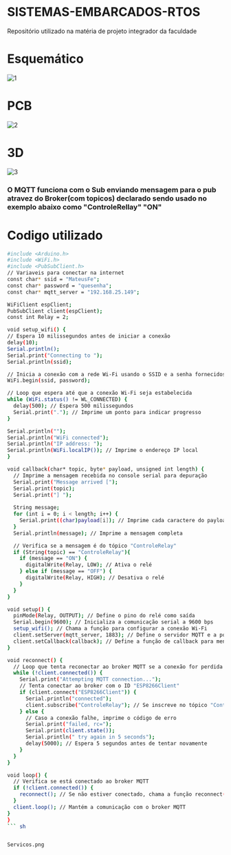 # SISTEMAS-EMBARCADOS-RTOS
Repositório utilizado na matéria de projeto integrador da faculdade

# Esquemático

![1](https://github.com/Mateuspv/SISTEMAS-EMBARCADOS-RTOS/assets/76630728/d1d18b0c-d67c-40f5-8560-1b13eb57e03a)

# PCB

![2](https://github.com/Mateuspv/SISTEMAS-EMBARCADOS-RTOS/assets/76630728/567c2706-d03e-4d94-b293-703927d153c1)

# 3D
![3](https://github.com/Mateuspv/SISTEMAS-EMBARCADOS-RTOS/assets/76630728/cb049af1-bdd0-45f7-8add-ae8082eaf8d0)


### O MQTT funciona com o Sub enviando mensagem para o pub atravez do Broker(com topicos) declarado sendo usado no exemplo abaixo como "ControleRellay" "ON"

# Codigo utilizado

``` sh
#include <Arduino.h>
#include <WiFi.h>
#include <PubSubClient.h>
// Variaveis para conectar na internet
const char* ssid = "MateusFe";
const char* password = "quesenha";
const char* mqtt_server = "192.168.25.149";

WiFiClient espClient;
PubSubClient client(espClient);
const int Relay = 2;

void setup_wifi() {
// Espera 10 milissegundos antes de iniciar a conexão
delay(10);
Serial.println();
Serial.print("Connecting to ");
Serial.println(ssid);

// Inicia a conexão com a rede Wi-Fi usando o SSID e a senha fornecidos
WiFi.begin(ssid, password);

// Loop que espera até que a conexão Wi-Fi seja estabelecida
while (WiFi.status() != WL_CONNECTED) {
  delay(500); // Espera 500 milissegundos
  Serial.print("."); // Imprime um ponto para indicar progresso
}

Serial.println("");
Serial.println("WiFi connected");
Serial.println("IP address: ");
Serial.println(WiFi.localIP()); // Imprime o endereço IP local
}

void callback(char* topic, byte* payload, unsigned int length) {
  // Imprime a mensagem recebida no console serial para depuração
  Serial.print("Message arrived [");
  Serial.print(topic);
  Serial.print("] ");
  
  String message;
  for (int i = 0; i < length; i++) {
    Serial.print((char)payload[i]); // Imprime cada caractere do payload
  }
  Serial.println(message); // Imprime a mensagem completa

  // Verifica se a mensagem é do tópico "ControleRelay"
  if (String(topic) == "ControleRelay"){
    if (message == "ON") {
      digitalWrite(Relay, LOW); // Ativa o relé
    } else if (message == "OFF") {
      digitalWrite(Relay, HIGH); // Desativa o relé
    }
  }
}

void setup() {
  pinMode(Relay, OUTPUT); // Define o pino do relé como saída
  Serial.begin(9600); // Inicializa a comunicação serial a 9600 bps
  setup_wifi(); // Chama a função para configurar a conexão Wi-Fi
  client.setServer(mqtt_server, 1883); // Define o servidor MQTT e a porta
  client.setCallback(callback); // Define a função de callback para mensagens MQTT
}

void reconnect() {
  // Loop que tenta reconectar ao broker MQTT se a conexão for perdida
  while (!client.connected()) {
    Serial.print("Attempting MQTT connection...");
    // Tenta conectar ao broker com o ID "ESP8266Client"
    if (client.connect("ESP8266Client")) {
      Serial.println("connected");
      client.subscribe("ControleRelay"); // Se inscreve no tópico "ControleRelay"
    } else {
      // Caso a conexão falhe, imprime o código de erro
      Serial.print("failed, rc=");
      Serial.print(client.state());
      Serial.println(" try again in 5 seconds");
      delay(5000); // Espera 5 segundos antes de tentar novamente
    }
  }
}

void loop() {
  // Verifica se está conectado ao broker MQTT
  if (!client.connected()) {
    reconnect(); // Se não estiver conectado, chama a função reconnect()
  }
  client.loop(); // Mantém a comunicação com o broker MQTT
}
}
``` sh


Servicos.png
